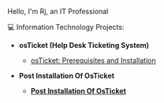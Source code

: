 Hello, I'm Rj, an IT Professional

💻 Information Technology Projects:</h2>

- <b>osTicket (Help Desk Ticketing System)</b>
  - [osTicket: Prerequisites and Installation](https://github.com/rjgreene87/osticket-prereqs)


- <b>Post Installation Of OsTicket 
  - [Post Installation Of OsTicket](https://github.com/rjgreene87/post-installation-of-osticket)
